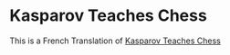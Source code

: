 # Kasparov Teaches Chess

This is a French Translation of [Kasparov Teaches Chess](https://fr.scribd.com/doc/147612165/Kasparov-Teaches-Chess-pdf)
